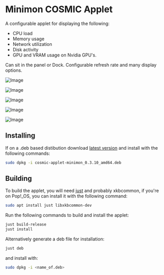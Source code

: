 # Minimon COSMIC Applet

A configurable applet for displaying the following:
* CPU load
* Memory usage
* Network utilization
* Disk activity
* GPU and VRAM usage on Nvidia GPU's. 

Can sit in the panel or Dock. Configurable refresh rate and many display options.

![Image](https://github.com/cosmic-utils/minimon-applet/blob/main/cosmic-applet-minimon.png)


![Image](https://github.com/user-attachments/assets/5d697c74-f7dc-4213-8516-465c32e5567b)


![Image](https://github.com/user-attachments/assets/b6fa25a0-2945-4a40-bdf4-38ef946b8d26)



![Image](https://github.com/user-attachments/assets/2787cf05-2121-4c25-b1a2-d0b511c30215)

![Image](https://github.com/user-attachments/assets/97b5b4a6-d46c-4d12-8b75-65375b9eff04)

## Installing
If on a .deb based distibution download [latest version](https://github.com/Hyperchaotic/minimon-applet/releases) and install with the following commands:

```sh
sudo dpkg -i cosmic-applet-minimon_0.3.10_amd64.deb
```

## Building

To build the applet, you will need [just](https://github.com/casey/just) and probably xkbcommon, if you're on Pop!\_OS, you can install it with the following command:

```sh
sudo apt install just libxkbcommon-dev
```

Run the following commands to build and install the applet:

```sh
just build-release
just install
```

Alternatively generate a deb file for installation:

```sh
just deb
```
and install with:

```sh
sudo dpkg -i <name_of.deb>
```

